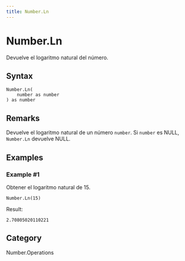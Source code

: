 ```yaml
---
title: Number.Ln
---
```


# Number.Ln


Devuelve el logaritmo natural del número.


## Syntax

```powerquery
Number.Ln(
    number as number
) as number
```


## Remarks

Devuelve el logaritmo natural de un número <code>number</code>. Si <code>number</code> es NULL, <code>Number.Ln</code> devuelve NULL.


## Examples

### Example #1 
Obtener el logaritmo natural de 15.
```powerquery
Number.Ln(15)
```

Result: 
```powerquery
2.70805020110221
```




## Category
Number.Operations

